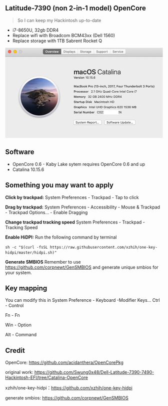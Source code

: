 ## Latitude-7390 (non 2-in-1 model) OpenCore
> So I can keep my Hackintosh up-to-date

* i7-8650U, 32gb DDR4
* Replace wifi with Broadcom BCM43xx (Dell 1560)
* Replace storage with 1TB Sabrent Rocket Q

![](https://raw.githubusercontent.com/niiknow/Hackintosh-Latitude-7390/master/screen.png?raw=true)

## Software
* OpenCore 0.6 - Kaby Lake sytem requires OpenCore 0.6 and up
* Catalina 10.15.6


## Something you may want to apply

**Click by trackpad:**
System Preferences - Trackpad - Tap to click

**Drag by trackpad:**
System Preferences - Accessibility - Mouse & Trackpad - Trackpad Options... - Enable Dragging

**Change trackpad tracking speed**
System Preferences - Trackpad - Tracking Speed

**Enable HiDPI:**
Run the following command by terminal

`sh -c "$(curl -fsSL https://raw.githubusercontent.com/xzhih/one-key-hidpi/master/hidpi.sh)"`

**Generate SMBIOS**
Remember to use https://github.com/corpnewt/GenSMBIOS and generate unique smbios for your system.

## Key mapping

You can modify this in System Preference - Keyboard -Modifier Keys...
Ctrl - Control

Fn - Fn

Win - Option

Alt - Command


## Credit
OpenCore: https://github.com/acidanthera/OpenCorePkg

original work: https://github.com/Swung0x48/Dell-Latitude-7390-7490-Hackintosh-EFI/tree/Catalina-OpenCore

xzhih/one-key-hidpi：https://github.com/xzhih/one-key-hidpi

generate smbios: https://github.com/corpnewt/GenSMBIOS
